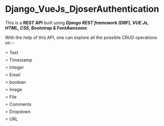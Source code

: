 # Django_VueJs_DjoserAuthentication


This is a <b>REST API</b> built using <b><i>Django REST framework (DRF), VUE Js, HTML, CSS, Bootstrap & FontAwesome</i></b>. 


With the help of this API, one can explore all the possible CRUD operations on :-

⭐ Text   
⭐ Timestamp   
⭐ Integer  
⭐ Email  
⭐ boolean  
⭐ Image   
⭐ File    
⭐ Comments  
⭐ Dropdown    
⭐ URL   



